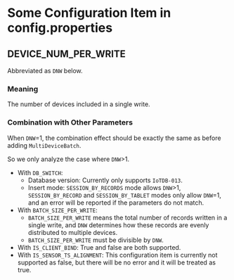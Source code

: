 # Some Configuration Item in config.properties

## DEVICE_NUM_PER_WRITE

Abbreviated as `DNW` below.

### Meaning

The number of devices included in a single write.

### Combination with Other Parameters

When `DNW`=1, the combination effect should be exactly the same as before adding `MultiDeviceBatch`. 

So we only analyze the case where `DNW`>1.

- With `DB_SWITCH`:
  - Database version: Currently only supports `IoTDB-013`.
  - Insert mode: `SESSION_BY_RECORDS` mode allows `DNW`>1, `SESSION_BY_RECORD` and `SESSION_BY_TABLET` modes only allow `DNW`=1, and an error will be reported if the parameters do not match.
- With `BATCH_SIZE_PER_WRITE`:
  - `BATCH_SIZE_PER_WRITE` means the total number of records written in a single write, and `DNW` determines how these records are evenly distributed to multiple devices.
  - `BATCH_SIZE_PER_WRITE` must be divisible by `DNW`.
- With `IS_CLIENT_BIND`: True and false are both supported.
- With `IS_SENSOR_TS_ALIGNMENT`: This configuration item is currently not supported as false, but there will be no error and it will be treated as true.